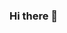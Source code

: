 ### Hi there 👋

<!--
**NgXuanBach/NgXuanBach** is a ✨ _special_ ✨ repository because its `README.md` (this file) appears on your GitHub profile.

Here are some ideas to get you started:
https://komarev.com/ghpvc/?username=bachseo123
- 🔭 I’m currently working on ...
- 🌱 I’m currently learning ...
- 👯 I’m looking to collaborate on ...
- 🤔 I’m looking for help with ...
- 💬 Ask me about ...
- 📫 How to reach me: ...
- 😄 Pronouns: ...
- ⚡ Fun fact: ...
-->
